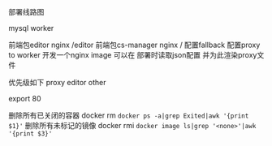 部署线路图

mysql
worker

前端包editor nginx /editor
前端包cs-manager nginx /
配置fallback
配置proxy to worker
开发一个nginx image 可以在 部署时读取json配置 并为此渲染proxy文件

优先级如下
proxy
editor
other  

export 80


删除所有已关闭的容器
docker rm `docker ps -a|grep Exited|awk '{print $1}'`
删除所有未标记的镜像
docker rmi `docker image ls|grep '<none>'|awk '{print $3}'`

